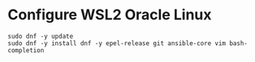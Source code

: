 # Configure WSL2 Oracle Linux

```
sudo dnf -y update
sudo dnf -y install dnf -y epel-release git ansible-core vim bash-completion
``` 